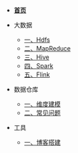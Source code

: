 <!-- docs/_sidebar.md -->

* [**首页**](/)

* 大数据
    * [一、Hdfs](bigdata/Hdfs/)
    * [二、MapReduce](bigdata/MapReduce/)
    * [三、Hive](bigdata/Hive/)
    * [四、Spark](bigdata/Spark/)
    * [五、Flink](bigdata/Flink/)

* 数据仓库
    * [一、维度建模](datawarehouse/dimmodel/)
    * [二、常见问题](datawarehouse/dimdesign/)
* 工具
    * [一、博客搭建](tools/docsify/)
